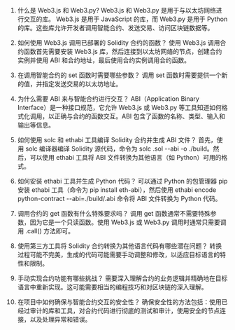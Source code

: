 1. 什么是 Web3.js 和 Web3.py?
Web3.js 和 Web3.py 是用于与以太坊网络进行交互的库。
Web3.js 是用于 JavaScript 的库，而 Web3.py 是用于 Python 的库。这些库允许开发者调用智能合约、发送交易、访问区块链数据等。


2. 如何使用 Web3.js 调用已部署的 Solidity 合约的函数？
使用 Web3.js 调用合约函数首先需要安装 Web3.js 库，然后连接到以太坊网络的节点，创建合约实例并使用 ABI 和合约地址，最后使用合约实例调用合约函数。


3. 在调用智能合约的 set 函数时需要哪些参数？
调用 set 函数时需要提供一个新的值，并指定发送交易的以太坊地址。


4. 为什么需要 ABI 来与智能合约进行交互？
ABI（Application Binary Interface）是一种接口规范，它允许 Web3.js 或 Web3.py 等工具知道如何格式化调用，以正确与合约的函数交互。ABI 包含了函数的名称、类型、输入和输出等信息。


5. 如何使用 solc 和 ethabi 工具编译 Solidity 合约并生成 ABI 文件？
首先，使用 solc 编译器编译 Solidity 源代码，命令为 solc <filename>.sol --abi -o ./build。然后，可以使用 ethabi 工具将 ABI 文件转换为其他语言（如 Python）可用的格式。


6. 如何安装 ethabi 工具并生成 Python 代码？
可以通过 Python 的包管理器 pip 安装 ethabi 工具（命令为 pip install eth-abi），然后使用 ethabi encode python-contract --abi=./build/<contract-name>.abi 命令将 ABI 文件转换为 Python 代码。


7. 调用合约的 get 函数有什么特殊要求吗？
调用 get 函数通常不需要特殊参数，因为它是一个只读函数。使用 Web3.js 或 Web3.py 调用时通常只需要调用 .call() 方法即可。


8. 使用第三方工具将 Solidity 合约转换为其他语言代码有哪些潜在问题？
转换过程可能不完美，生成的代码可能需要手动调整和修改，以适应目标语言的特性和限制。


9. 手动实现合约功能有哪些挑战？
需要深入理解合约的业务逻辑并精确地在目标语言中重新实现。这可能需要相当的编程技巧和对区块链的深入理解。


10. 在项目中如何确保与智能合约交互的安全性？
确保安全性的方法包括：使用已经过审计的库和工具，对合约代码进行彻底的测试和审计，使用安全的节点连接，以及处理异常和错误。
